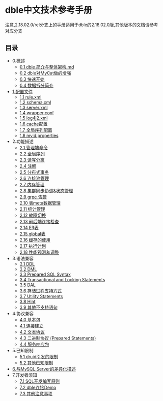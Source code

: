 # dble中文技术参考手册
注意,2.18.02.0/rel分支上的手册适用于dble的2.18.02.0版,其他版本的文档请参考对应分支  
## 目录
* 0.概述
  * [0.1 dble 简介与整体架构.md](0.overview/0.1_dble_overview.md)
  * [0.2 dble对MyCat做的增强](0.overview/0.2_dble_enhance_MyCat.md)
  * [0.3 快速开始](0.overview/0.3_dble_quick_start.md)
  * [0.4 数据拆分简介](0.overview/0.4_sharding_brief_introduction.md)
* [1.配置文件](1.config_file/1.config_file.md)
  * [1.1 rule.xml](1.config_file/1.1_rule.xml.md)
  * [1.2 schema.xml](1.config_file/1.2_schema.xml.md)
  * [1.3 server.xml](1.config_file/1.3_server.xml.md)
  * [1.4 wrapper.conf](1.config_file/1.4_wrapper.conf.md)
  * [1.5 log4j2.xml](1.config_file/1.5_log4j2.xml.md)
  * [1.6 cache配置](1.config_file/1.6_cache.md)
  * [1.7 全局序列配置](1.config_file/1.7_global_sequence.md)
  * [1.8 myid.properties](1.config_file/1.8_myid.properties.md)
* 2.功能描述
  * [2.1 管理端命令](2.Function/2.1_manager_cmd.md)
  * [2.2 全局序列](2.Function/2.2_global_sequence.md)
  * [2.3 读写分离](2.Function/2.3_separate_RW.md)
  * [2.4 注解](2.Function/2.4_hint.md)
  * [2.5 分布式事务](2.Function/2.5_distribute_transaction.md)
  * [2.6 连接池管理](2.Function/2.6_conns_pool.md)
  * [2.7 内存管理](2.Function/2.7_memory_manager.md)
  * [2.8 集群同步协调&状态管理](2.Function/2.8_cluster.md)
  * [2.9 grpc 告警](2.Function/2.9_Grpc_warning.md)
  * [2.10 表meta数据管理](2.Function/2.10_table_meta.md)
  * [2.11 统计管理](2.Function/2.11_statistics_manager.md)
  * [2.12 故障切换](2.Function/2.12_failover.md)
  * [2.13 前后端连接检查](2.Function/2.13_conns_check.md)
  * [2.14 ER表](2.Function/2.14_ER_Split.md)
  * [2.15 global表](2.Function/2.15_global_table.md)
  * [2.16 缓存的使用](2.Function/2.16_cache.md)
  * [2.17 执行计划](2.Function/2.17_explain.md)
  * [2.18 性能观测和调整](2.Function/2.18_performance_observation.md)
* 3.语法兼容
  * [3.1 DDL](3.SQL_Syntax/3.1_DDL.md)
  * [3.2 DML](3.SQL_Syntax/3.2_DML.md)
  * [3.3 Prepared SQL Syntax](3.SQL_Syntax/3.3_Prepared_SQL_Syntax.md)
  * [3.4 Transactional and Locking Statements](3.SQL_Syntax/3.4_Transactional_and_Locking_Statements.md)
  * [3.5 DAL](3.SQL_Syntax/3.5_DAL.md)
  * [3.6 存储过程支持方式](3.SQL_Syntax/3.6_procedure_support.md)
  * [3.7 Utility Statements](3.SQL_Syntax/3.7_Utility_Statements.md)
  * [3.8 Hint](3.SQL_Syntax/3.8_Hint.md)
  * [3.9 其他不支持语句](3.SQL_Syntax/3.9_Other_unsupport.md)
* 4.协议兼容
  * [4.0 基本包](4.Protocol/4.0_Packet.md)
  * [4.1 连接建立](4.Protocol/4.1_Connecting.md)
  * [4.2 文本协议](4.Protocol/4.2_Text_Protocol.md)
  * [4.3 二进制协议 (Prepared Statements)](4.Protocol/4.3_Binary_Protocol.md)
  * [4.4 服务响应包](4.Protocol/4.4_Server_Response_Packets.md)
* 5.已知限制
  * [5.1 druid引发的限制](5.Limit/5.1_druid_limit.md)
  * [5.2 其他已知限制](5.Limit/5.2_other_limit.md)
* [6.与MySQL Server的差异化描述](6.Differernce_from_MySQL_Server/6.Differernce_from_MySQL_Server.md)
* 7.开发者须知
  * [7.1 SQL开发编写原则](7.Developer_Notice/7.1_SQL_develop_rule.md)
  * [7.2 dble连接Demo](7.Developer_Notice/7.2_Demo_for_connect_dble.md)
  * [7.3 其他注意事项](7.Developer_Notice/7.3_Other_Notice.md)
